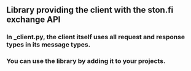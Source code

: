 ## Library providing the client with the ston.fi exchange API

### In _client.py, the client itself uses all request and response types in its message types.
### You can use the library by adding it to your projects.
